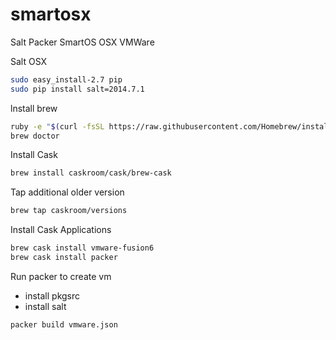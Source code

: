 # smartosx
Salt Packer SmartOS OSX VMWare

Salt OSX

```bash
sudo easy_install-2.7 pip
sudo pip install salt=2014.7.1
```

lnstall brew
```bash
ruby -e "$(curl -fsSL https://raw.githubusercontent.com/Homebrew/install/master/install)"
brew doctor
```

Install Cask
```bash
brew install caskroom/cask/brew-cask
```
Tap additional older version
```bash
brew tap caskroom/versions
```
Install Cask Applications
```bash
brew cask install vmware-fusion6
brew cask install packer
```


Run packer to create vm
- install pkgsrc
- install salt
```bash
packer build vmware.json
```
